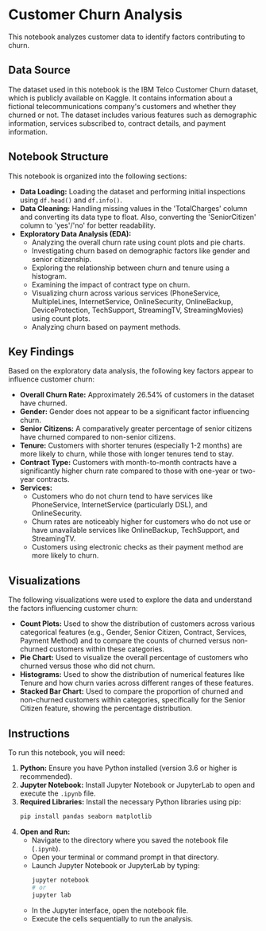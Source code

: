# Customer Churn Analysis

This notebook analyzes customer data to identify factors contributing to churn.

## Data Source

The dataset used in this notebook is the IBM Telco Customer Churn dataset, which is publicly available on Kaggle. It contains information about a fictional telecommunications company's customers and whether they churned or not. The dataset includes various features such as demographic information, services subscribed to, contract details, and payment information.

## Notebook Structure

This notebook is organized into the following sections:

*   **Data Loading:** Loading the dataset and performing initial inspections using `df.head()` and `df.info()`.
*   **Data Cleaning:** Handling missing values in the 'TotalCharges' column and converting its data type to float. Also, converting the 'SeniorCitizen' column to 'yes'/'no' for better readability.
*   **Exploratory Data Analysis (EDA):**
    *   Analyzing the overall churn rate using count plots and pie charts.
    *   Investigating churn based on demographic factors like gender and senior citizenship.
    *   Exploring the relationship between churn and tenure using a histogram.
    *   Examining the impact of contract type on churn.
    *   Visualizing churn across various services (PhoneService, MultipleLines, InternetService, OnlineSecurity, OnlineBackup, DeviceProtection, TechSupport, StreamingTV, StreamingMovies) using count plots.
    *   Analyzing churn based on payment methods.

## Key Findings

Based on the exploratory data analysis, the following key factors appear to influence customer churn:

*   **Overall Churn Rate:** Approximately 26.54% of customers in the dataset have churned.
*   **Gender:** Gender does not appear to be a significant factor influencing churn.
*   **Senior Citizens:** A comparatively greater percentage of senior citizens have churned compared to non-senior citizens.
*   **Tenure:** Customers with shorter tenures (especially 1-2 months) are more likely to churn, while those with longer tenures tend to stay.
*   **Contract Type:** Customers with month-to-month contracts have a significantly higher churn rate compared to those with one-year or two-year contracts.
*   **Services:**
    *   Customers who do not churn tend to have services like PhoneService, InternetService (particularly DSL), and OnlineSecurity.
    *   Churn rates are noticeably higher for customers who do not use or have unavailable services like OnlineBackup, TechSupport, and StreamingTV.
    *   Customers using electronic checks as their payment method are more likely to churn.

## Visualizations

The following visualizations were used to explore the data and understand the factors influencing customer churn:

*   **Count Plots:** Used to show the distribution of customers across various categorical features (e.g., Gender, Senior Citizen, Contract, Services, Payment Method) and to compare the counts of churned versus non-churned customers within these categories.
*   **Pie Chart:** Used to visualize the overall percentage of customers who churned versus those who did not churn.
*   **Histograms:** Used to show the distribution of numerical features like Tenure and how churn varies across different ranges of these features.
*   **Stacked Bar Chart:** Used to compare the proportion of churned and non-churned customers within categories, specifically for the Senior Citizen feature, showing the percentage distribution.


## Instructions

To run this notebook, you will need:

1.  **Python:** Ensure you have Python installed (version 3.6 or higher is recommended).
2.  **Jupyter Notebook:** Install Jupyter Notebook or JupyterLab to open and execute the `.ipynb` file.
3.  **Required Libraries:** Install the necessary Python libraries using pip:
    ```bash
    pip install pandas seaborn matplotlib
    ```
4.  **Open and Run:**
    *   Navigate to the directory where you saved the notebook file (`.ipynb`).
    *   Open your terminal or command prompt in that directory.
    *   Launch Jupyter Notebook or JupyterLab by typing:
        ```bash
        jupyter notebook
        # or
        jupyter lab
        ```
    *   In the Jupyter interface, open the notebook file.
    *   Execute the cells sequentially to run the analysis.